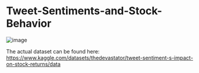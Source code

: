 # Tweet-Sentiments-and-Stock-Behavior
![image](https://isenbergmarketing.wordpress.com/wp-content/uploads/2022/06/image-1-3.png)



The actual dataset can be found here: https://www.kaggle.com/datasets/thedevastator/tweet-sentiment-s-impact-on-stock-returns/data
